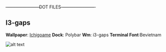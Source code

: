 -̶-̶-̶-̶-̶-̶-̶-̶-̶-̶-̶-̶-̶-̶-̶-̶-̶-̶-̶-̶-̶-̶-̶-̶DOT FILES-̶-̶-̶-̶-̶-̶-̶-̶-̶-̶-̶-̶-̶-̶-̶-̶-̶-̶-̶-̶-̶-̶-̶-̶

**I3-gaps**
-----------------------------

**Wallpaper**: [Ichigoame](https://gelbooru.com/index.php?page=post&s=view&id=6195212&tags=ichigoame+)
**Dock**: Polybar
**Wm**: i3-gaps
**Terminal Font**:Bevietnam

![alt text](https://cdn.discordapp.com/attachments/862918880523583498/876800495463829524/ricecomplete.png)




